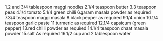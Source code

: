 1.2 and 3/4 tablespoon maggi noodles
2.1/4 teaspoon butter
3.3 teaspoon peas
4.1/4 tomato
5.1/4 green chilli
6.garam masala powder as required
7.3/4 teaspoon maggi masala
8.black pepper as required
9.1/4 onion
10.1/4 teaspoon garlic paste
11.turmeric as required
12.1/4 capsicum (green pepper)
13.red chilli powder as required
14.1/4 teaspoon chaat masala powder
15.salt As required
16.1/2 cup and 2 tablespoon water